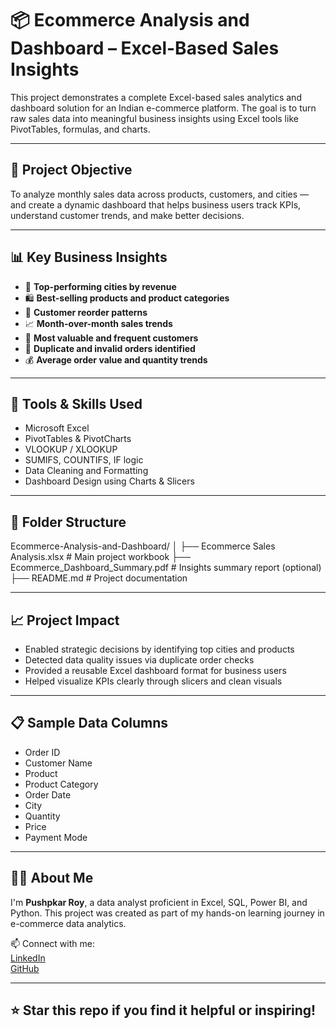 # 📦 Ecommerce Analysis and Dashboard – Excel-Based Sales Insights

This project demonstrates a complete Excel-based sales analytics and dashboard solution for an Indian e-commerce platform. The goal is to turn raw sales data into meaningful business insights using Excel tools like PivotTables, formulas, and charts.

---

## 🎯 Project Objective

To analyze monthly sales data across products, customers, and cities — and create a dynamic dashboard that helps business users track KPIs, understand customer trends, and make better decisions.

---

## 📊 Key Business Insights

- 📍 **Top-performing cities by revenue**
- 🛍️ **Best-selling products and product categories**
- 🔁 **Customer reorder patterns**
- 📈 **Month-over-month sales trends**
- 👤 **Most valuable and frequent customers**
- 🧾 **Duplicate and invalid orders identified**
- 💰 **Average order value and quantity trends**

---

## 🧰 Tools & Skills Used

- Microsoft Excel  
- PivotTables & PivotCharts  
- VLOOKUP / XLOOKUP  
- SUMIFS, COUNTIFS, IF logic  
- Data Cleaning and Formatting  
- Dashboard Design using Charts & Slicers

---

## 📂 Folder Structure

Ecommerce-Analysis-and-Dashboard/
│
├── Ecommerce Sales Analysis.xlsx # Main project workbook
├── Ecommerce_Dashboard_Summary.pdf # Insights summary report (optional)
├── README.md # Project documentation


---

## 📈 Project Impact

- Enabled strategic decisions by identifying top cities and products
- Detected data quality issues via duplicate order checks
- Provided a reusable Excel dashboard format for business users
- Helped visualize KPIs clearly through slicers and clean visuals

---

## 📋 Sample Data Columns

- Order ID  
- Customer Name  
- Product  
- Product Category  
- Order Date  
- City  
- Quantity  
- Price  
- Payment Mode

---

## 🙋‍♂️ About Me

I'm **Pushpkar Roy**, a data analyst proficient in Excel, SQL, Power BI, and Python. This project was created as part of my hands-on learning journey in e-commerce data analytics.  

📫 Connect with me:  
[LinkedIn](https://www.linkedin.com/in/Pushpkar-Roy)  
[GitHub](https://github.com/PushpkarRoy)

---

## ⭐ Star this repo if you find it helpful or inspiring!


